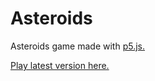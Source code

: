 # Asteroids

Asteroids game made with [p5.js.](http://p5js.org/)

[Play latest version here.](https://ajtrowell.github.io/asteroids/)